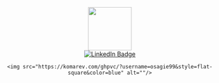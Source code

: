 <div id="header" align="center">
  <img src="https://media.giphy.com/media/M9gbBd9nbDrOTu1Mqx/giphy.gif" width="100"/>
  
  <div id="badges">
  <a href="https://www.linkedin.com/in/osagie-abel-ebhodaghe-8623b5206/">
    <img src="https://img.shields.io/badge/LinkedIn-blue?style=for-the-badge&logo=linkedin&logoColor=white" alt="LinkedIn Badge"/>
  </a>
    
    <img src="https://komarev.com/ghpvc/?username=osagie99&style=flat-square&color=blue" alt=""/>
  
</div>

